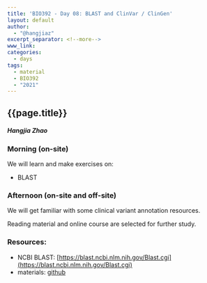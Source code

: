 ```yaml
---
title: 'BIO392 - Day 08: BLAST and ClinVar / ClinGen'
layout: default
author:
  - "@hangjiaz"
excerpt_separator: <!--more-->
www_link:
categories:
  - days
tags:
  - material
  - BIO392
  - "2021"
---
```


## {{page.title}}
##### Hangjia Zhao

### Morning (on-site)

We will learn and make exercises on:

* BLAST

### Afternoon (on-site and off-site)

We will get familiar with some clinical variant annotation resources.

Reading material and online course are selected for further study.

<!--more-->

### Resources:

* NCBI BLAST: [https://blast.ncbi.nlm.nih.gov/Blast.cgi](https://blast.ncbi.nlm.nih.gov/Blast.cgi)
* materials: [github](https://github.com/compbiozurich/UZH-BIO392/tree/master/course-material/2020/Sep25)
